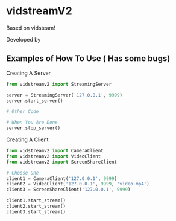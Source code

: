 # vidstreamV2

Based on vidsteam!

Developed by 
## Examples of How To Use ( Has some bugs)

Creating A Server

```python
from vidstreamv2 import StreamingServer

server = StreamingServer('127.0.0.1', 9999)
server.start_server()

# Other Code

# When You Are Done
server.stop_server()
```

Creating A Client
```python
from vidstreamv2 import CameraClient
from vidstreamv2 import VideoClient
from vidstreamv2 import ScreenShareClient

# Choose One
client1 = CameraClient('127.0.0.1', 9999)
client2 = VideoClient('127.0.0.1', 9999, 'video.mp4')
client3 = ScreenShareClient('127.0.0.1', 9999)

client1.start_stream()
client2.start_stream()
client3.start_stream()
```